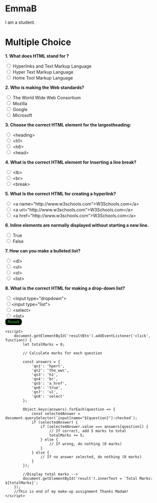 # EmmaB
I am a student.
<!DOCTYPE html>
<head>
<meta name="viewport" content="width=device-width, initial-scale=1.0">
<title>Make-Up Assignment</title>
<style>
   button
   {
color: rgb(58, 214, 53);
background-color: black;
border-radius: 8px;
   } 
</style>
</head>
<body>
    <h1>Multiple Choice</h1>
    <form id="multipleForm">
        <div class="question">
            <b><p>1. What does HTML stand for ?</p></b>
            <input type="radio" name="qn1" value="hyperl"> Hyperlinks and Text Markup Language<br>
            <input type="radio" name="qn1" value="hpert"> Hyper Text Markup Language<br>
            <input type="radio" name="qn1" value="home_to"> Home Tool Markup Language<br>
        </div>
        <div class="question">
            <b><p>2. Who is making the Web standards?</p></b>
            <input type="radio" name="qn2" value="the_wwc"> The World Wide Web Consortium<br>
            <input type="radio" name="qn2" value="mozilla"> Mozilla<br>
            <input type="radio" name="qn2" value="google"> Google<br>
            <input type="radio" name="qn2" value="microsoft"> Microsoft<br>
        </div>
        <div class="question">
            <b><p>3. Choose the correct HTML element for the largestheading:</p></b>
            <input type="radio" name="qn3" value="heading"> &lt;heading&gt;<br>
            <input type="radio" name="qn3" value="h1"> &lt;h1&gt;<br>
            <input type="radio" name="qn3" value="h6"> &lt;h6&gt;<br>
            <input type="radio" name="qn3" value="head"> &lt;head&gt;<br>
        </div>
        <div class="question">
            <b><p>4. What is the correct HTML element for Inserting a line break?</p></b>
            <input type="radio" name="qn4" value="lb"> &lt;lb&gt;<br>
            <input type="radio" name="qn4" value="br"> &lt;br&gt;<br>
            <input type="radio" name="qn4" value="break"> &lt;break&gt;<br>
        </div>
        <div class="question">
            <b><p>5. What Is the correct HTML for creating a hyperlink?</p></b>
            <input type="radio" name="qn5" value="a_name"> &lt;a name="http://www.w3schools.com"&gt;W3Schools.com&lt;/a&gt;<br>
            <input type="radio" name="qn5" value="a_url">  &lt;a url="http://www.w3schools.com"&gt;W3Schools.com&lt;/a&gt;<br>
            <input type="radio" name="qn5" value="a_href"> &lt;a href="http://www.w3schools.com"&gt;W3Schools.com&lt;/a&gt;<br>
        </div>
        <div class="question">
            <b><p>6. Inline elements are normally displayed without starting a new line.</p></b>
            <input type="radio" name="qn6" value="true"> True<br>
            <input type="radio" name="qn6" value="false"> False<br>
        </div>
        <div class="question">
            <b><p>7. How can you make a bulleted list?</p></b>
            <input type="radio" name="qn7" value="dl"> &lt;dl&gt;<br>
            <input type="radio" name="qn7" value="ul"> &lt;ul&gt;<br>
            <input type="radio" name="qn7" value="ol"> &lt;ol&gt;<br>
            <input type="radio" name="qn7" value="list"> &lt;list&gt;<br>
        </div>
        <div class="question">
            <b><p>8. What is the correct HTML for making a drop-down list?</p></b>
            <input type="radio" name="qn8" value="input_type0"> &lt;input type="dropdown"&gt;<br>
            <input type="radio" name="qn8" value="input_type1">&lt;input type="list"&gt; <br>
            <input type="radio" name="qn8" value="select"> &lt;select&gt;<br>
            <input type="radio" name="qn8" value="list"> &lt;list&gt;<br>
        </div>
        <b><button type="button" id="resultBtn">Result</button></b>
    </form>
    <div id="result"></div>

    <script>
        document.getElementById('resultBtn').addEventListener('click', function() {
            let totalMarks = 0; 
    
            // Calculate marks for each question
            
            const answers = {
                'qn1': 'hpert',
                'qn2': 'the_wwc',
                'qn3': 'h1',
                'qn4': 'br',
                'qn5': 'a_href',
                'qn6': 'true',
                'qn7': 'ul',
                'qn8': 'select'
            };
    
            Object.keys(answers).forEach(question => {
                const selectedAnswer = document.querySelector(`input[name="${question}"]:checked`);
                if (selectedAnswer) {
                    if (selectedAnswer.value === answers[question]) {
                        // If correct, add 5 marks to total
                        totalMarks += 5;
                    } else {
                        // If wrong, do nothing (0 marks)
                    }
                } else {
                    // If no answer selected, do nothing (0 marks)
                }
            });
    
            //Display total marks -->
            document.getElementById('result').innerText = `Total Marks: ${totalMarks}`;
        });
        //This is end of my make-up assignment Thanks Madam!
    </script>
</body>
</html>

